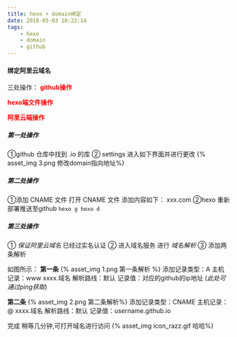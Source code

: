```yaml
---
title: hexo + domain绑定
date: 2018-05-03 10:22:14
tags: 
	- hexo 
	- domain
	- github
---
```


#### 绑定阿里云域名 

三处操作：
**<font color="red">github操作</font>**

**<font color="red">hexo端文件操作</font>**

**<font color="red">阿里云端操作</font>**

<!--more-->
##### 第一处操作
①github 仓库中找到 .io 的库
② settings 进入如下界面并进行更改
{% asset_img 3.png 修改domain指向地址%} 

##### 第二处操作
①添加 CNAME 文件
打开 CNAME 文件 添加内容如下：
 	xxx.com 
②hexo 重新部署推送至github
	```
	hexo g
	hexo d
    ```
##### 第三处操作
① *保证阿里云域名* 已经过实名认证
② 进入域名服务 进行 *域名解析*
③ 添加两条解析	

如图所示：
 **第一条**
{% asset_img 1.png 第一条解析 %}
添加记录类型：A
主机记录：www   xxxx.域名
解析路线：默认
记录值：对应的github的ip地址 (*此处可通过ping获取*)

**第二条**
{% asset_img 2.png 第二条解析%}
添加记录类型：CNAME
主机记录：@    xxxx.域名
解析路线：默认
记录值：username.github.io

完成 
稍等几分钟,可打开域名进行访问
{% asset_img icon_razz.gif 哈哈%}





 
 



